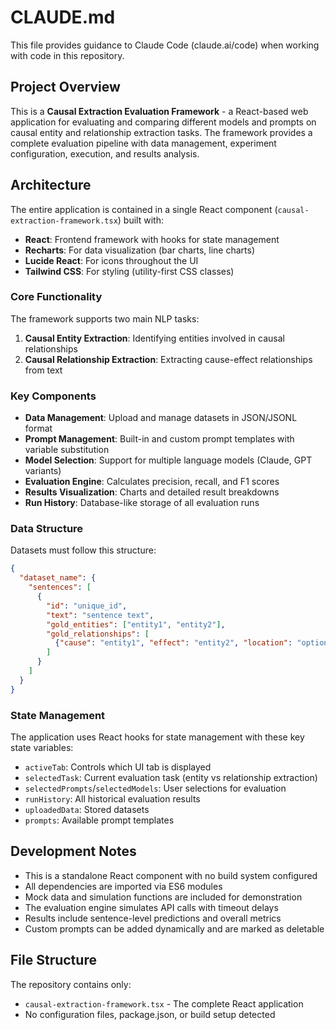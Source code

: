 # CLAUDE.md

This file provides guidance to Claude Code (claude.ai/code) when working with code in this repository.

## Project Overview

This is a **Causal Extraction Evaluation Framework** - a React-based web application for evaluating and comparing different models and prompts on causal entity and relationship extraction tasks. The framework provides a complete evaluation pipeline with data management, experiment configuration, execution, and results analysis.

## Architecture

The entire application is contained in a single React component (`causal-extraction-framework.tsx`) built with:
- **React**: Frontend framework with hooks for state management
- **Recharts**: For data visualization (bar charts, line charts)
- **Lucide React**: For icons throughout the UI
- **Tailwind CSS**: For styling (utility-first CSS classes)

### Core Functionality

The framework supports two main NLP tasks:
1. **Causal Entity Extraction**: Identifying entities involved in causal relationships
2. **Causal Relationship Extraction**: Extracting cause-effect relationships from text

### Key Components

- **Data Management**: Upload and manage datasets in JSON/JSONL format
- **Prompt Management**: Built-in and custom prompt templates with variable substitution
- **Model Selection**: Support for multiple language models (Claude, GPT variants)
- **Evaluation Engine**: Calculates precision, recall, and F1 scores
- **Results Visualization**: Charts and detailed result breakdowns
- **Run History**: Database-like storage of all evaluation runs

### Data Structure

Datasets must follow this structure:
```json
{
  "dataset_name": {
    "sentences": [
      {
        "id": "unique_id",
        "text": "sentence text",
        "gold_entities": ["entity1", "entity2"],
        "gold_relationships": [
          {"cause": "entity1", "effect": "entity2", "location": "optional"}
        ]
      }
    ]
  }
}
```

### State Management

The application uses React hooks for state management with these key state variables:
- `activeTab`: Controls which UI tab is displayed
- `selectedTask`: Current evaluation task (entity vs relationship extraction)
- `selectedPrompts`/`selectedModels`: User selections for evaluation
- `runHistory`: All historical evaluation results
- `uploadedData`: Stored datasets
- `prompts`: Available prompt templates

## Development Notes

- This is a standalone React component with no build system configured
- All dependencies are imported via ES6 modules
- Mock data and simulation functions are included for demonstration
- The evaluation engine simulates API calls with timeout delays
- Results include sentence-level predictions and overall metrics
- Custom prompts can be added dynamically and are marked as deletable

## File Structure

The repository contains only:
- `causal-extraction-framework.tsx` - The complete React application
- No configuration files, package.json, or build setup detected